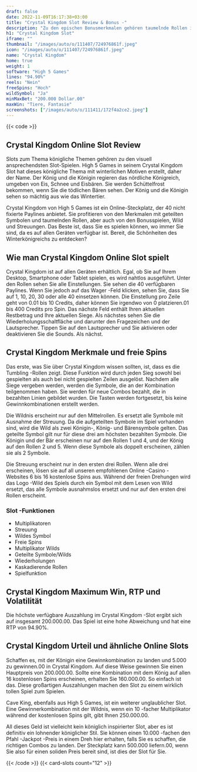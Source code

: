 ```yaml
---
draft: false
date: 2022-11-09T16:17:38+03:00
title: "Crystal Kingdom Slot Review & Bonus -"
description: "Zu den epischen Bonusmerkmalen gehören taumelnde Rollen im Crystal Kingdom Slot von High 5 Games! Lesen Sie unsere Rezension, um mehr zu entdecken! Beinhaltet RTP, Funktionen und Auszahlungen."
h1: "Crystal Kingdom Slot"
iframe: ""
thumbnail: "/images/auto/o/111407/724976861f.jpeg"
icon: "/images/auto/o/111407/724976861f.jpeg"
name: "Crystal Kingdom"
home: true
weight: 1
software: "High 5 Games"
lines: "94.90%"
reels: "Nein"
freeSpins: "Hoch"
wildSymbol: "Ja"
minMaxBet: "200.000 Dollar.00"
maxWin: "Tiere, Fantasie"
screenshots: ["/images/auto/o/111411/172f4a2ce2.jpeg"]
---
```


{{< code >}}<h2>Crystal Kingdom Online Slot Review</h2><p>Slots zum Thema königliche Themen gehören zu den visuell ansprechendsten Slot-Spielen. High 5 Games in seinem Crystal Kingdom Slot hat dieses königliche Thema mit winterlichen Motiven erstellt, daher der Name. Der König und die Königin regieren das nördliche Königreich, umgeben von Eis, Schnee und Eisbären. Sie werden Schüttelfrost bekommen, wenn Sie die tödlichen Bären sehen. Der König und die Königin sehen so mächtig aus wie das Wintertier.</p><p>Crystal Kingdom von High 5 Games ist ein Online-Steckplatz, der 40 nicht fixierte Paylines anbietet. Sie profitieren von den Merkmalen mit geteilten Symbolen und taumelnden Rollen, aber auch von den Bonusspielen, Wild und Streuungen. Das Beste ist, dass Sie es spielen können, wo immer Sie sind, da es auf allen Geräten verfügbar ist. Bereit, die Schönheiten des Winterkönigreichs zu entdecken?</p><h2>Wie man Crystal Kingdom Online Slot spielt</h2><p>Crystal Kingdom ist auf allen Geräten erhältlich. Egal, ob Sie auf Ihrem Desktop, Smartphone oder Tablet spielen, es wird nahtlos ausgeführt. Unter den Rollen sehen Sie alle Einstellungen. Sie sehen die 40 verfügbaren Paylines. Wenn Sie jedoch auf das Wager -Feld klicken, sehen Sie, dass Sie auf 1, 10, 20, 30 oder alle 40 einsetzen können. Die Einstellung pro Zeile geht von 0.01 bis 10 Credits, daher können Sie irgendwo von 0 platzieren.01 bis 400 Credits pro Spin. Das nächste Feld enthält Ihren aktuellen Restbetrag und Ihre aktuellen Siege. Als nächstes sehen Sie die Wiederholungsschaltfläche und darunter den Fragezeichen und der Lautsprecher. Tippen Sie auf den Lautsprecher und Sie aktivieren oder deaktivieren Sie die Sounds. Als nächst.</p><h2>Crystal Kingdom Merkmale und freie Spins</h2><p>Das erste, was Sie über Crystal Kingdom wissen sollten, ist, dass es die Tumbling -Rollen zeigt. Diese Funktion wird durch jeden Sieg sowohl bei gespielten als auch bei nicht gespielten Zeilen ausgelöst. Nachdem alle Siege vergeben werden, werden die Symbole, die an der Kombination teilgenommen haben. Sie werden für neue Combos bezahlt, die in bezahlten Linien gebildet wurden. Die Tasten werden fortgesetzt, bis keine Gewinnkombinationen erstellt werden.</p><p>Die Wildnis erscheint nur auf den Mittelrollen. Es ersetzt alle Symbole mit Ausnahme der Streuung. Da die aufgeteilten Symbole im Spiel vorhanden sind, wird die Wild als zwei Königin-, König- und Bärensymbole gelten. Das geteilte Symbol gilt nur für diese drei am höchsten bezahlten Symbole. Die Königin und der Bär erscheinen nur auf den Rollen 1 und 4, und der König auf den Rollen 2 und 5. Wenn diese Symbole als doppelt erscheinen, zählen sie als 2 Symbole.</p><p>Die Streuung erscheint nur in den ersten drei Rollen. Wenn alle drei erscheinen, lösen sie auf all unseren empfohlenen Online -Casino -Websites 6 bis 16 kostenlose Spins aus. Während der freien Drehungen wird das Logo -Wild des Spiels durch ein Symbol mit dem Lesen von Wild ersetzt, das alle Symbole ausnahmslos ersetzt und nur auf den ersten drei Rollen erscheint.</p><h3>
Slot -Funktionen</h3><ul>
<li></span>
Multiplikatoren</li>
<li></span>
Streuung</li>
<li></span>
Wildes Symbol</li>
<li></span>
Freie Spins</li>
<li></span>
Multiplikator Wilds</li>
<li></span>
Geteilte Symbole/Wilds</li>
<li></span>
Wiederholungen</li>
<li></span>
Kaskadierende Rollen</li>
<li></span>
Spielfunktion</li></ul><h2>Crystal Kingdom Maximum Win, RTP und Volatilität</h2><p>Die höchste verfügbare Auszahlung im Crystal Kingdom -Slot ergibt sich auf insgesamt 200.000.00. Das Spiel ist eine hohe Abweichung und hat eine RTP von 94.90%.</p><h2>Crystal Kingdom Urteil und ähnliche Online Slots</h2><p>Schaffen es, mit der Königin eine Gewinnkombination zu landen und 5.000 zu gewinnen.00 in Crystal Kingdom. Auf diese Weise gewinnen Sie einen Hauptpreis von 200.000.00. Sollte eine Kombination mit dem König auf allen 16 kostenlosen Spins erscheinen, erhalten Sie 160.000.00. So einfach ist das. Diese großartigen Auszahlungen machen den Slot zu einem wirklich tollen Spiel zum Spielen.</p><p>Cave King, ebenfalls aus High 5 Games, ist ein weiterer unglaublicher Slot. Eine Gewinnerkombination mit der Wildnis, wenn ein 10 -facher Multiplikator während der kostenlosen Spins gilt, gibt Ihnen 250.000.00.</p><p>All dieses Geld ist vielleicht kein königlich inspirierter Slot, aber es ist definitiv ein lohnender königlicher Stil. Sie können einen 10.000 -fachen den Pfahl -Jackpot -Preis in einem Dreh hier erhalten, falls Sie es schaffen, die richtigen Combos zu landen. Der Steckplatz kann 500.000 liefern.00, wenn Sie also für einen soliden Preis bereit sind, ist dies der Slot für Sie.</p>{{< /code >}}
 {{< card-slots count="12" >}}